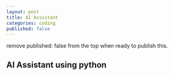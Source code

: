 ```yaml
---
layout: post
title: AI Assistant
categories: coding
published: false
---
```



remove published: false from the top when ready to publish this.

## AI Assistant using python